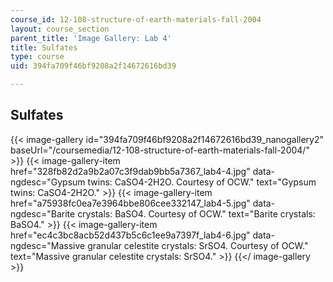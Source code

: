```yaml
---
course_id: 12-108-structure-of-earth-materials-fall-2004
layout: course_section
parent_title: 'Image Gallery: Lab 4'
title: Sulfates
type: course
uid: 394fa709f46bf9208a2f14672616bd39

---
```


Sulfates
--------
{{< image-gallery id="394fa709f46bf9208a2f14672616bd39_nanogallery2" baseUrl="/coursemedia/12-108-structure-of-earth-materials-fall-2004/" >}}
{{< image-gallery-item href="328fb82d2a9b2a07c3f9dab9bb5a7367_lab4-4.jpg" data-ngdesc="Gypsum twins: CaSO4-2H2O. Courtesy of OCW." text="Gypsum twins: CaSO4\-2H2O." >}}
{{< image-gallery-item href="a75938fc0ea7e3964bbe806cee332147_lab4-5.jpg" data-ngdesc="Barite crystals: BaSO4. Courtesy of OCW." text="Barite crystals: BaSO4." >}}
{{< image-gallery-item href="ec4c3bc8acb52d437b5c6c1ee9a7397f_lab4-6.jpg" data-ngdesc="Massive granular celestite crystals: SrSO4. Courtesy of OCW." text="Massive granular celestite crystals: SrSO4." >}}
{{</ image-gallery >}}
